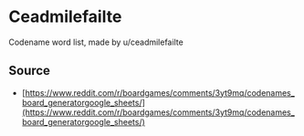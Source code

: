 # Ceadmilefailte
Codename word list, made by u/ceadmilefailte

## Source
- [https://www.reddit.com/r/boardgames/comments/3yt9mq/codenames_board_generatorgoogle_sheets/](https://www.reddit.com/r/boardgames/comments/3yt9mq/codenames_board_generatorgoogle_sheets/)
